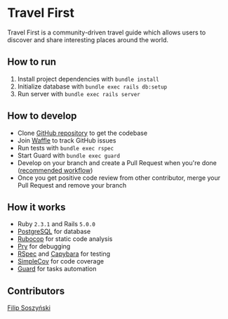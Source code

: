 # Travel First
Travel First is a community-driven travel guide which allows users to discover and share interesting places around the world.

## How to run
1. Install project dependencies with `bundle install`
2. Initialize database with `bundle exec rails db:setup`
3. Run server with `bundle exec rails server`

## How to develop
* Clone [GitHub repository](https://github.com/filip373/Travel-First) to get the codebase
* Join [Waffle](https://waffle.io/filip373/Travel-First/join) to track GitHub issues
* Run tests with `bundle exec rspec`
* Start Guard with `bundle exec guard`
* Develop on your branch and create a Pull Request when you're done ([recommended workflow](https://github.com/waffleio/waffle.io/wiki/Recommended-Workflow-Using-Pull-Requests-&-Automatic-Work-Tracking))
* Once you get positive code review from other contributor, merge your Pull Request and remove your branch

## How it works
* Ruby `2.3.1` and Rails `5.0.0`
* [PostgreSQL](https://www.postgresql.org) for database
* [Rubocop](http://rubocop.readthedocs.io/en/latest/) for static code analysis
* [Pry](http://pryrepl.org/) for debugging
* [RSpec](http://rspec.info/) and [Capybara](http://jnicklas.github.io/capybara/) for testing
* [SimpleCov](https://github.com/colszowka/simplecov) for code coverage
* [Guard](http://guardgem.org/) for tasks automation

## Contributors
[Filip Soszyński](https://www.linkedin.com/in/filip-soszy%C5%84ski-34828a126)
